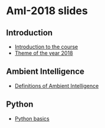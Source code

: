 # AmI-2018 slides

## Introduction
* [Introduction to the course](Intro-01-course-intro-2018.pdf)
* [Theme of the year 2018](Intro-02-project-theme-2018.pdf)

## Ambient Intelligence
* [Definitions of Ambient Intelligence](AmI-01-definition.pdf)

## Python
* [Python basics](Python-01-basics.pdf)
